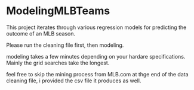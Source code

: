 # ModelingMLBTeams
This project iterates through various regression models for predicting the outcome of an MLB season.


Please run the cleaning file first, then modeling.

modeling takes a few minutes depending on your hardare specifications. Mainly the grid searches take the longest.

feel free to skip the mining process from MLB.com at thge end of the data cleaning file, i provided the csv file it produces as well.
